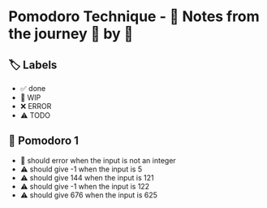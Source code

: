 # Pomodoro Technique - 📝 Notes from the journey 🍅 by 🍅


## 🏷️ Labels

- ✅ done
- 🚧 WIP
- ❌ ERROR
- ⚠ TODO

## 🍅 Pomodoro 1

- 🚧 should error when the input is not an integer
- ⚠ should give -1 when the input is 5
- ⚠ should give 144 when the input is 121
- ⚠ should give -1 when the input is 122
- ⚠ should give 676 when the input is 625
